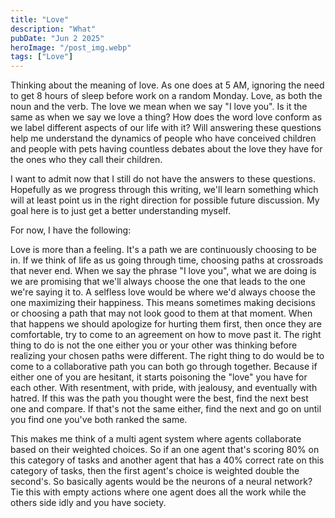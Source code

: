 ```yaml
---
title: "Love"
description: "What"
pubDate: "Jun 2 2025"
heroImage: "/post_img.webp"
tags: ["Love"]
---
```


Thinking about the meaning of love. As one does at 5 AM, ignoring the need to get 8 hours of sleep
before work on a random Monday. Love, as both the noun and the verb. The love we mean when we say "I love you".
Is it the same as when we say we love a thing? How does the word love conform as we label different aspects of our life with it?
Will answering these questions help me understand the dynamics of people who have conceived children and people with pets having
countless debates about the love they have for the ones who they call their children. 

I want to admit now that I still do not have the answers to these questions. Hopefully as we progress through this writing, we'll learn something which will at least point us in the right direction for possible future discussion. My goal here is to just get a better understanding myself.

For now, I have the following:

Love is more than a feeling. It's a path we are continuously choosing to be in. If we think of life as us going through time, choosing paths at crossroads that never end. When we say the phrase "I love you", what we are doing is we are promising that we'll always choose the one that leads to the one we're saying it to. A selfless love would be where we'd always choose the one maximizing their happiness. This means sometimes making decisions or choosing a path that may not look good to them at that moment. When that happens we should apologize for hurting them first, then once they are comfortable, try to come to an agreement on how to move past it. The right thing to do is not the one either you or your other was thinking before realizing your chosen paths were different. The right thing to do would be to come to a collaborative path you can both go through together. Because if either one of you are hesitant, it starts poisoning the "love" you have for each other. With resentment, with pride, with jealousy, and eventually with hatred. If this was the path you thought were the best, find the next best one and compare. If that's not the same either, find the next and go on until you find one you've both ranked the same.

This makes me think of a multi agent system where agents collaborate based on their weighted choices. So if an one agent that's scoring 80% on this category of tasks and another agent that has a 40% correct rate on this category of tasks, then the first agent's choice is weighted double the second's. So basically agents would be the neurons of a neural network? Tie this with empty actions where one agent does all the work while the others side idly and you have society.